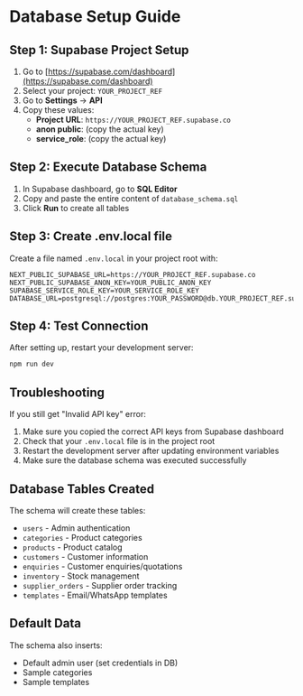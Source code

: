 # Database Setup Guide

## Step 1: Supabase Project Setup

1. Go to [https://supabase.com/dashboard](https://supabase.com/dashboard)
2. Select your project: `YOUR_PROJECT_REF`
3. Go to **Settings** → **API**
4. Copy these values:
   - **Project URL**: `https://YOUR_PROJECT_REF.supabase.co`
   - **anon public**: (copy the actual key)
   - **service_role**: (copy the actual key)

## Step 2: Execute Database Schema

1. In Supabase dashboard, go to **SQL Editor**
2. Copy and paste the entire content of `database_schema.sql`
3. Click **Run** to create all tables

## Step 3: Create .env.local file

Create a file named `.env.local` in your project root with:

```env
NEXT_PUBLIC_SUPABASE_URL=https://YOUR_PROJECT_REF.supabase.co
NEXT_PUBLIC_SUPABASE_ANON_KEY=YOUR_PUBLIC_ANON_KEY
SUPABASE_SERVICE_ROLE_KEY=YOUR_SERVICE_ROLE_KEY
DATABASE_URL=postgresql://postgres:YOUR_PASSWORD@db.YOUR_PROJECT_REF.supabase.co:5432/postgres
```

## Step 4: Test Connection

After setting up, restart your development server:

```bash
npm run dev
```

## Troubleshooting

If you still get "Invalid API key" error:

1. Make sure you copied the correct API keys from Supabase dashboard
2. Check that your `.env.local` file is in the project root
3. Restart the development server after updating environment variables
4. Make sure the database schema was executed successfully

## Database Tables Created

The schema will create these tables:
- `users` - Admin authentication
- `categories` - Product categories
- `products` - Product catalog
- `customers` - Customer information
- `enquiries` - Customer enquiries/quotations
- `inventory` - Stock management
- `supplier_orders` - Supplier order tracking
- `templates` - Email/WhatsApp templates

## Default Data

The schema also inserts:
- Default admin user (set credentials in DB)
- Sample categories
- Sample templates

